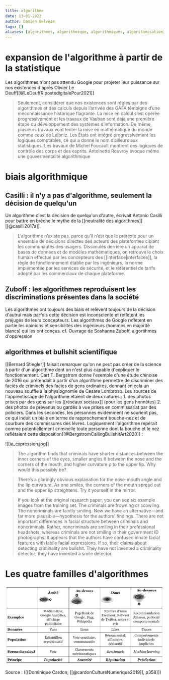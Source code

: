 ```yaml
---
title: algorithme
date: 13-01-2022
author: Damien Belvèze
tags: []
aliases: [algorithmes, algorithmique, algorithmiques, algorithmisation]
---
```


# expansion de l'algorithme à partir de la statistique

Les algorithmes n'ont pas attendu Google pour projeter leur puissance sur nos existences d'après Olivier Le Deuff[[@LeDeuffRipostedigitalePour2021]]

>Seulement, considérer que nos existences sont régies par des algorithmes et des calculs depuis l’arrivée des GAFA témoigne d’une méconnaissance historique flagrante. La mise en calcul s’est opérée progressivement et les travaux de Vauban sont déjà une première étape du développement des systèmes d’information. De même, plusieurs travaux vont tenter la mise en mathématique du monde comme ceux de Leibniz. Les États ont intégré progressivement les logiques comptables, ce qui a donné le nom d’ailleurs aux statistiques. Les travaux de Michel Foucault montrent ces logiques de contrôle des corps et des esprits. Antoinette Rouvroy évoque même une gouvermentalité algorithmique

# biais algorithmique

## Casilli : il n'y a pas d'algorithme, seulement la décision de quelqu'un

Un algorithme c'est la décision de quelqu'un d'autre, écrivait Antonio Casilli pour battre en brèche le mythe de la [[neutralité des algorithmes]][[@casilli2017a]]. 

> L’algorithme n’existe pas, parce qu’il n’est  que  le  prétexte  pour  un  ensemble  de  décisions  directes  des  acteurs  des  plateformes  ciblant  les communautés  des  usagers.  Dissimulés  derrière  un  apparat  de  bases  de  données  et  de  modèles mathématiques, on retrouve le choix humain effectué par les concepteurs des [[interface|interfaces]], la règle de fonctionnement  établie  par  les  ingénieurs,  la  norme  implémentée  par  les  services  de  sécurité,  et  le référentiel de tarifs adopté par les commerciaux de chaque plateforme.

## Zuboff : les algorithmes reproduisent les discriminations présentes dans la société

Les algorithmes ont toujours des biais et relèvent toujours de la décision d'autrui mais parfois cette décision est inconsciente et reflètent les préjugés de leurs concepteurs. 
Les algorithmes de Google reflètent en partie les opinions et sensibilités des ingénieurs (hommes en majorité blancs) qui les ont conçus. 
cf. Ouvrage de Soshanna Zuboff, algortihmes d'oppression

## algorithmes et bullshit scientifique

[[Bernard Stiegler]] faisait remarquer qu'on ne peut pas créer de la science à partir d'un algorithme dont on n'est plus capable d'expliquer le fonctionnement. 
Cart T. Bergstrom donne l'exemple d'une étude chinoise de 2016 qui prétendait à partir d'un algorithme permettre de discriminer des faciès de criminels des facies de gens ordinaires, donnant en cela un nouveau souffle à la physiognomie de Cesare Lombroso. 
Les sources de l'apprentissage de l'algorithme étaient de deux natures : 1. des photos prises par des gens sur les [[réseaux sociaux]] (pour les gens honnêtes) 2. des photos de prévenus ou gardés à vue prises en commissariat par des policiers. 
Dans les secondes, les personnes évidemment ne sourient pas, ce qui induit un biais en terme de rapprochement bouche-nez et de courbure des commissures des lèvres. Logiquement l'algorithme repérait comme potentiellement criminelle toute personne dont la bouche et le nez reflétaient cette disposition[[@BergstromCallingBullshitArt2020]] : 


![[ia_expression.jpg]]

> The algorithm finds that criminals have shorter distances between the inner corners of the eyes, smaller angles θ between the nose and the corners of the mouth, and higher curvature ρ to the upper lip. Why would this possibly be?

>There’s a glaringly obvious explanation for the nose-mouth angle and the lip curvature. As one smiles, the corners of the mouth spread out and the upper lip straightens. Try it yourself in the mirror.

>If you look at the original research paper, you can see six example images from the training set. The criminals are frowning or scowling. The noncriminals are faintly smiling. Now we have an alternative—and far more plausible—hypothesis for the authors’ findings. There are not important differences in facial structure between criminals and noncriminals. Rather, noncriminals are smiling in their professional headshots, whereas criminals are not smiling in their government ID photographs. It appears that the authors have confused innate facial features with labile facial expressions. If so, their claims about detecting criminality are bullshit. They have not invented a criminality detector; they have invented a smile detector.

# Les quatre familles d'algorithmes

![](images/familles_algorithmes.png)

Source : ([[Dominique Cardon, [[@cardonCultureNumerique2019]], p358]])